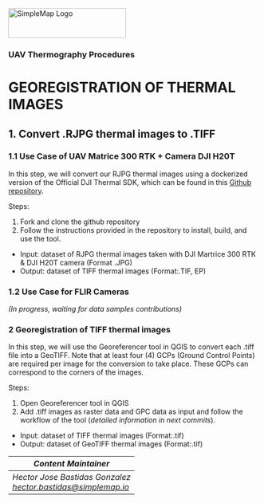 <img src="https://simplemap.io/wp-content/uploads/2022/08/Color-logo-no-background-1-2048x522.png" alt="SimpleMap Logo" width="236" height="60">

### UAV Thermography Procedures

# GEOREGISTRATION OF THERMAL IMAGES

## 1. Convert .RJPG thermal images to .TIFF
### 1.1 Use Case of UAV Matrice 300 RTK + Camera DJI H20T
In this step, we will convert our RJPG thermal images using a dockerized version of the Official DJI Thermal SDK, which can be found in this [Github repository](https://github.com/RentadroneCL/DJI-Thermal-SDK-Docker-image-Output-TIFF-Version).

Steps:
1. Fork and clone the github repository
2. Follow the instructions provided in the repository to install, build, and use the tool.

* Input: dataset of RJPG thermal images taken with DJI Martrice 300 RTK & DJI H20T camera (Format .JPG)
* Output: dataset of TIFF thermal images (Format:.TIF, EP)

### 1.2 Use Case for FLIR Cameras
*(In progress, waiting for data samples contributions)*


### 2 Georegistration of TIFF thermal images
In this step, we will use the Georeferencer tool in QGIS to convert each .tiff file into a GeoTIFF. Note that at least four (4) GCPs (Ground Control Points) are required per image for the conversion to take place. These GCPs can correspond to the corners of the images.

Steps:
1. Open Georeferencer tool in QGIS
2. Add .tiff images as raster data and GPC data as input and follow the workflow of the tool (*detailed information in next commits*).

* Input: dataset of TIFF thermal images (Format:.tif)
* Output: dataset of GeoTIFF thermal images (Format:.tif)







|*Content Maintainer*|
|-|
|*Hector Jose Bastidas Gonzalez*<br>*hector.bastidas@simplemap.io*|